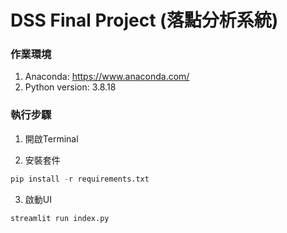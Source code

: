 # DSS Final Project (落點分析系統)

### 作業環境

 1. Anaconda: https://www.anaconda.com/
 2. Python version: 3.8.18

### 執行步驟
 1. 開啟Terminal

 2. 安裝套件
 ```python
 pip install -r requirements.txt
 ```

 3. 啟動UI
 ```python
 streamlit run index.py
 ```